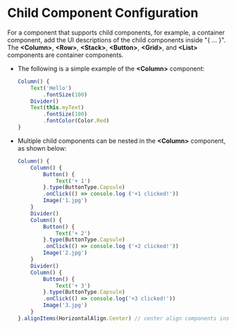 # Child Component Configuration


For a component that supports child components, for example, a container component, add the UI descriptions of the child components inside "{ ... }". The **\<Column>**,  **\<Row>**,  **\<Stack>**,  **\<Button>**,  **\<Grid>**, and **\<List>** components are container components.


- The following is a simple example of the **\<Column>** component:
  
  ```ts
  Column() {
      Text('Hello')
          .fontSize(100)
      Divider()
      Text(this.myText)
          .fontSize(100)
          .fontColor(Color.Red)
  }
  ```


- Multiple child components can be nested in the **\<Column>** component, as shown below:
  
  ```ts
  Column() {
      Column() {
          Button() {
              Text('+ 1')
          }.type(ButtonType.Capsule)
          .onClick(() => console.log ('+1 clicked!'))
          Image('1.jpg')
      }
      Divider()
      Column() {
          Button() {
              Text('+ 2')
          }.type(ButtonType.Capsule)
          .onClick(() => console.log ('+2 clicked!'))
          Image('2.jpg')
      }
      Divider()
      Column() {
          Button() {
              Text('+ 3')
          }.type(ButtonType.Capsule)
          .onClick(() => console.log('+3 clicked!'))
          Image('3.jpg')
      }
  }.alignItems(HorizontalAlign.Center) // center align components inside Column
  ```
